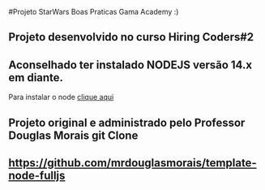 #Projeto StarWars Boas Praticas Gama Academy :)
## Projeto desenvolvido no curso Hiring Coders#2


## Aconselhado ter instalado NODEJS versão 14.x em diante.

Para instalar o node [clique aqui](https://nodejs.org/en/)

## Projeto original e administrado pelo Professor Douglas Morais git Clone
## https://github.com/mrdouglasmorais/template-node-fulljs
